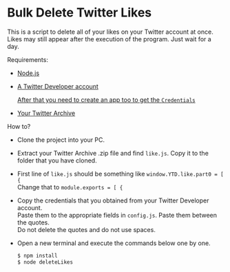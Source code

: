   # Bulk Delete Twitter Likes
  
  This is a script to delete all of your likes on your Twitter account at once. <br/>
  Likes may still appear after the execution of the program. Just wait for a day. <br/>
  
  Requirements:
  - [Node.js](https://nodejs.org/en/)
  
  - [A Twitter Developer account](https://developer.twitter.com/) 
  
    [After that you need to create an app too to get the `Credentials`](https://developer.twitter.com/en/apps/create)
    
  - [Your Twitter Archive](https://help.twitter.com/en/managing-your-account/how-to-download-your-twitter-archive) 
  
  How to?
  - Clone the project into your PC.
  
  - Extract your Twitter Archive .zip file and find `like.js`. Copy it to the folder that you have cloned.
  
  - First line of `like.js` should be something like `window.YTD.like.part0 = [ {` <br/>
    Change that to `module.exports = [ {`
    
  - Copy the credentials that you obtained from your Twitter Developer account. </br>
    Paste them to the appropriate fields in `config.js`. Paste them between the quotes. </br>
    Do not delete the quotes and do not use spaces.
  
  - Open a new terminal and execute the commands below one by one.
  
      ```sh
      $ npm install
      $ node deleteLikes
      ```
